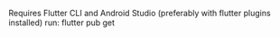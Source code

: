 Requires Flutter CLI and Android Studio (preferably with flutter plugins installed)
run: flutter pub get